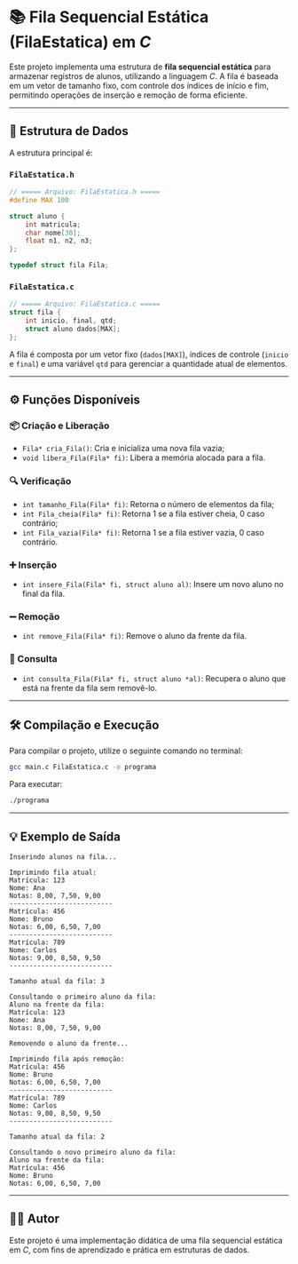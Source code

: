 # 📚 Fila Sequencial Estática (FilaEstatica) em _C_

Este projeto implementa uma estrutura de **fila sequencial estática** para armazenar registros de alunos, utilizando a linguagem _C_. A fila é baseada em um vetor de tamanho fixo, com controle dos índices de início e fim, permitindo operações de inserção e remoção de forma eficiente.

---

## 🧱 Estrutura de Dados

A estrutura principal é:

### `FilaEstatica.h`
```c
// ===== Arquivo: FilaEstatica.h =====
#define MAX 100

struct aluno {
    int matricula;
    char nome[30];
    float n1, n2, n3;
};

typedef struct fila Fila;
```

### `FilaEstatica.c`
```c
// ===== Arquivo: FilaEstatica.c =====
struct fila {
    int inicio, final, qtd;
    struct aluno dados[MAX];
};
```

A fila é composta por um vetor fixo (`dados[MAX]`), índices de controle (`inicio` e `final`) e uma variável `qtd` para gerenciar a quantidade atual de elementos.

---

## ⚙️ Funções Disponíveis

### 📦 Criação e Liberação
- `Fila* cria_Fila()`: Cria e inicializa uma nova fila vazia;
- `void libera_Fila(Fila* fi)`: Libera a memória alocada para a fila.

### 🔍 Verificação
- `int tamanho_Fila(Fila* fi)`: Retorna o número de elementos da fila;
- `int Fila_cheia(Fila* fi)`: Retorna 1 se a fila estiver cheia, 0 caso contrário;
- `int Fila_vazia(Fila* fi)`: Retorna 1 se a fila estiver vazia, 0 caso contrário.

### ➕ Inserção
- `int insere_Fila(Fila* fi, struct aluno al)`: Insere um novo aluno no final da fila.

### ➖ Remoção
- `int remove_Fila(Fila* fi)`: Remove o aluno da frente da fila.

### 🔎 Consulta
- `int consulta_Fila(Fila* fi, struct aluno *al)`: Recupera o aluno que está na frente da fila sem removê-lo.

---

## 🛠️ Compilação e Execução

Para compilar o projeto, utilize o seguinte comando no terminal:

```bash
gcc main.c FilaEstatica.c -o programa
```

Para executar:

```bash
./programa
```

---

## 💡 Exemplo de Saída

```
Inserindo alunos na fila...

Imprimindo fila atual:
Matrícula: 123
Nome: Ana
Notas: 8,00, 7,50, 9,00
--------------------------
Matrícula: 456
Nome: Bruno
Notas: 6,00, 6,50, 7,00
--------------------------
Matrícula: 789
Nome: Carlos
Notas: 9,00, 8,50, 9,50
--------------------------

Tamanho atual da fila: 3

Consultando o primeiro aluno da fila:
Aluno na frente da fila:
Matrícula: 123
Nome: Ana
Notas: 8,00, 7,50, 9,00

Removendo o aluno da frente...

Imprimindo fila após remoção:
Matrícula: 456
Nome: Bruno
Notas: 6,00, 6,50, 7,00
--------------------------
Matrícula: 789
Nome: Carlos
Notas: 9,00, 8,50, 9,50
--------------------------

Tamanho atual da fila: 2

Consultando o novo primeiro aluno da fila:
Aluno na frente da fila:
Matrícula: 456
Nome: Bruno
Notas: 6,00, 6,50, 7,00
```

---

## 👨‍💻 Autor

Este projeto é uma implementação didática de uma fila sequencial estática em _C_, com fins de aprendizado e prática em estruturas de dados.
